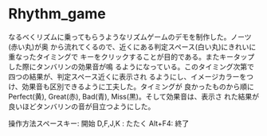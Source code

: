 # Rhythm_game
 
なるべくリズムに乗ってもらうようなリズムゲームのデモを制作した。ノーツ(赤い丸)が奥
から流れてくるので、近くにある判定スペース(白い丸)にきれいに重なったタイミングで
キーをクリックすることが目的である。またキータップした際にタンバリンの効果音が鳴
るようになっている。このタイミング次第で四つの結果が、判定スペース近くに表示され
るようにし、イメージカラーをつけ、効果音も区別できるように工夫した。タイミングが
良かったものから順に Perfect(黄), Great(赤), Bad(青), Miss(黒)。そして効果音は、表示さ
れた結果が良いほどタンバリンの音が目立つようにした。

操作方法スペースキー: 開始
D,F,J,K : たたく
Alt+F4: 終了
